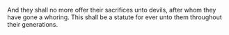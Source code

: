 And they shall no more offer their sacrifices unto devils, after whom they have gone a whoring. This shall be a statute for ever unto them throughout their generations.
